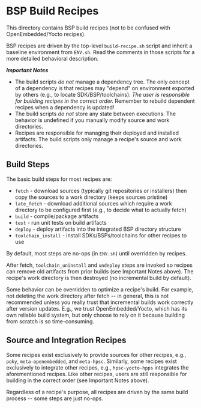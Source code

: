 BSP Build Recipes
=================

This directory contains BSP build recipes (not to be confused with
OpenEmbedded/Yocto recipes).

BSP recipes are driven by the top-level `build-recipe.sh` script and inherit a
baseline environment from `ENV.sh`.
Read the comments in those scripts for a more detailed behavioral description.

***Important Notes***

* The build scripts _do not_ manage a dependency tree.
The only concept of a dependency is that recipes may "depend" on environment
exported by others (e.g., to locate SDK/BSP/toolchains).
_The user is responsible for building recipes in the correct order._
Remember to rebuild dependent recipes when a dependency is updated!
* The build scripts _do not_ store any state between executions.
The behavior is undefined if you manually modify source and work directories.
* Recipes are responsible for managing their deployed and installed artifacts.
The build scripts only manage a recipe's source and work directories.


Build Steps
-----------

The basic build steps for most recipes are:

* `fetch` - download sources (typically git repositories or installers) then
            copy the sources to a work directory (keeps sources pristine)
* `late_fetch` - download additional sources which require a work directory to
                 be configured first (e.g., to decide what to actually fetch)
* `build` - compile/package artifacts
* `test` - run unit tests on build artifacts
* `deploy` - deploy artifacts into the integrated BSP directory structure
* `toolchain_install` - install SDKs/BSPs/toolchains for other recipes to use

By default, most steps are no-ops (in `ENV.sh`) until overridden by recipes.

After fetch, `toolchain_uninstall` and `undeploy` steps are invoked so recipes
can remove old artifacts from prior builds (see Important Notes above).
The recipe's work directory is then destroyed (no incremental build by default).

Some behavior can be overridden to optimize a recipe's build.
For example, not deleting the work directory after fetch -- in general, this is
not recommended unless you really trust that incremental builds work correctly
after version updates.
E.g., we trust OpenEmbedded/Yocto, which has its own reliable build system, but
only choose to rely on it because building from scratch is so time-consuming.


Source and Integration Recipes
------------------------------

Some recipes exist exclusively to provide sources for other recipes, e.g.,
`poky`, `meta-openembedded`, and `meta-hpsc`.
Similarly, some recipes exist exclusively to integrate other recipes, e.g.,
`hpsc-yocto-hpps` integrates the aforementioned recipes.
Like other recipes, users are still responsible for building in the correct
order (see Important Notes above).

Regardless of a recipe's purpose, all recipes are driven by the same build
process -- some steps are just no-ops.

